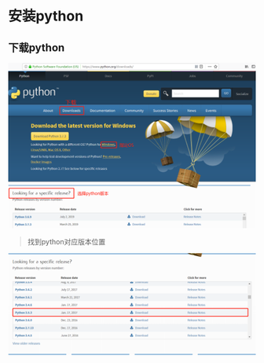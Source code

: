 # 安装python
## 下载python
![下载python](images/Python下载.png)
> 找到python对应版本位置   

![python对应版本位置](images/python对应版本位置.png)